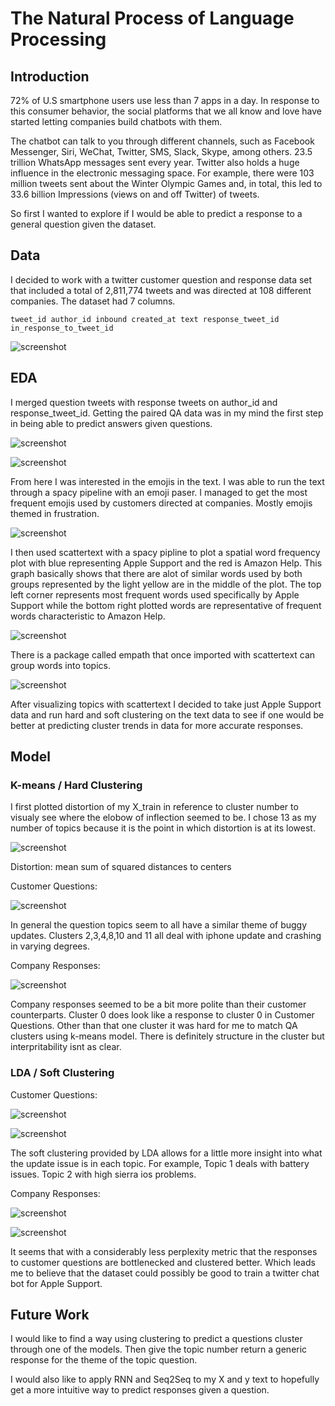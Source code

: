 # The Natural Process of Language Processing 



## Introduction
72% of U.S smartphone users use less than 7 apps in a day. In response to this consumer behavior, the social platforms that we all know and love have started letting companies build chatbots with them.

 The chatbot can talk to you through different channels, such as Facebook Messenger, Siri, WeChat, Twitter, SMS, Slack, Skype, among others. 23.5 trillion WhatsApp messages sent every year. Twitter also holds a huge influence in the electronic messaging space. For example, there were 103 million tweets sent about the Winter Olympic Games and, in total, this led to 33.6 billion Impressions (views on and off Twitter) of tweets.

So first I wanted to explore if I would be able to predict a response to a general question given the dataset.
## Data 
I decided to work with a twitter customer question and response data set that included a total of 2,811,774 tweets and was directed at 108 different companies. The dataset had 7 columns. 

<code>tweet_id  author_id	inbound  created_at text response_tweet_id in_response_to_tweet_id</code>

![screenshot](https://github.com/reallyjosh4real/Twitter_Bot/blob/master/images/Screen_Shot_2020-02-06_at_10.47.21_PM.PNG)


## EDA
I merged question tweets with response tweets on author_id and response_tweet_id. Getting the paired QA data was in my mind the first step in being able to predict answers given questions. 

![screenshot](https://github.com/reallyjosh4real/Twitter_Bot/blob/master/images/Screen_Shot_2020-02-06_at_2.32.16_PM.PNG)

![screenshot](https://github.com/reallyjosh4real/Twitter_Bot/blob/master/images/tweet_counts_per_company.PNG)


From here I was interested in the emojis in the text. I was able to run the text through a spacy pipeline with an emoji paser. I managed to get the most frequent emojis used by customers directed at companies. Mostly emojis themed in frustration.

![screenshot](https://github.com/reallyjosh4real/Twitter_Bot/blob/master/images/Screen_Shot_2020-02-06_at_2.31.21_PM.PNG)


I then used scattertext with a spacy pipline to plot a spatial word frequency plot with blue representing Apple Support and the red is Amazon Help. This graph basically shows that there are alot of similar words used by both groups represented by the light yellow are in the middle of the plot.  The top left corner represents most frequent words used specifically by Apple Support while the bottom right plotted words are representative of frequent words characteristic to Amazon Help.

![screenshot](https://github.com/reallyjosh4real/Twitter_Bot/blob/master/images/Screen_Shot_2020-02-06_at_2.34.28_PM.PNG)



There is a package called empath that once imported with scattertext can group words into topics.

![screenshot](https://github.com/reallyjosh4real/Twitter_Bot/blob/master/images/Screen_Shot_2020-02-06_at_2.36.07_PM.PNG)



After visualizing topics with scattertext I decided to take just Apple Support data and run hard and soft clustering on the text data to see if one would be better at predicting cluster trends in data for more accurate responses.

## Model

### K-means / Hard Clustering
I first plotted distortion of my X_train in reference to cluster number to visualy see where the elobow of inflection seemed to be. I chose 13 as my number of topics because it is the point in which distortion is at its lowest. 

![screenshot](https://github.com/reallyjosh4real/Twitter_Bot/blob/master/images/kmeans_elbow_graph.PNG)


Distortion: mean sum of squared distances to centers

Customer Questions:

![screenshot](https://github.com/reallyjosh4real/Twitter_Bot/blob/master/images/Screen_Shot_2020-02-07_at_3.59.25_AM.PNG)


In general the question topics seem to all have a similar theme of buggy updates. Clusters 2,3,4,8,10 and 11 all deal with iphone update and crashing in varying degrees.

Company Responses:

![screenshot](https://github.com/reallyjosh4real/Twitter_Bot/blob/master/images/Screen_Shot_2020-02-07_at_4.03.00_AM.PNG)


Company responses seemed to be a bit more polite than their customer counterparts. Cluster 0 does look like a response to cluster 0 in Customer Questions. Other than that one cluster it was hard for me to match QA clusters using k-means model. There is definitely structure in the cluster but interpritability isnt as clear. 

### LDA / Soft Clustering 
Customer Questions:

![screenshot](https://github.com/reallyjosh4real/Twitter_Bot/blob/master/images/Screen_Shot_2020-02-07_at_2.39.42_AM.PNG)

![screenshot](https://github.com/reallyjosh4real/Twitter_Bot/blob/master/images/Screen_Shot_2020-02-07_at_2.40.08_AM.PNG)



The soft clustering provided by LDA allows for a little more insight into what the update issue is in each topic. For example, Topic 1 deals with battery issues. Topic 2 with high sierra ios problems. 

Company Responses:

![screenshot](https://github.com/reallyjosh4real/Twitter_Bot/blob/master/images/Screen_Shot_2020-02-07_at_2.44.15_AM.PNG)

![screenshot](https://github.com/reallyjosh4real/Twitter_Bot/blob/master/images/Screen_Shot_2020-02-07_at_2.44.32_AM.PNG)


It seems that with a considerably less perplexity metric that the responses to customer questions are bottlenecked and clustered better. Which leads me to believe that the dataset could possibly be good to train a twitter chat bot for Apple Support. 

## Future Work 
I would like to find a way using clustering to predict a questions cluster through one of the models. Then give the topic number return a generic response for the theme of the topic question.

I would also like to apply RNN and Seq2Seq to my X and y text to hopefully get a more intuitive way to predict responses given a question. 



